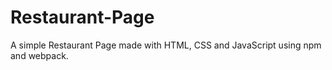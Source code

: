 # Restaurant-Page
A simple Restaurant Page made with HTML, CSS and JavaScript using npm and webpack.
